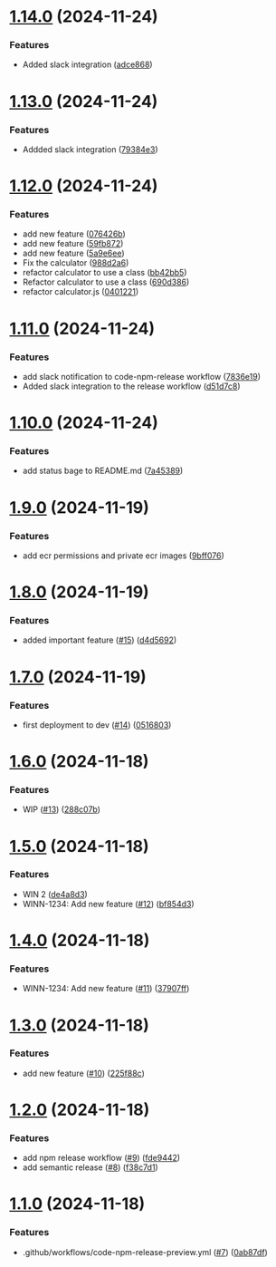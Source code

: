 # [1.14.0](https://github.com/yanchumak/neboaws/compare/1.13.0...1.14.0) (2024-11-24)


### Features

* Added slack integration ([adce868](https://github.com/yanchumak/neboaws/commit/adce8681ffbbb1a30c74a3fc141f03d164f35f05))

# [1.13.0](https://github.com/yanchumak/neboaws/compare/1.12.0...1.13.0) (2024-11-24)


### Features

* Addded slack integration ([79384e3](https://github.com/yanchumak/neboaws/commit/79384e3dd01c370d0c310a35fb33af24006a522a))

# [1.12.0](https://github.com/yanchumak/neboaws/compare/1.11.0...1.12.0) (2024-11-24)


### Features

* add new feature ([076426b](https://github.com/yanchumak/neboaws/commit/076426bce92e4a10138c26829bc6e40af00c5b30))
* add new feature ([59fb872](https://github.com/yanchumak/neboaws/commit/59fb872c1426fbb677027ba0f9d8e33c3dfd8a19))
* add new feature ([5a9e6ee](https://github.com/yanchumak/neboaws/commit/5a9e6ee7862f7146bbaad2d636e50549d8294c57))
* Fix the calculator ([988d2a6](https://github.com/yanchumak/neboaws/commit/988d2a6e56d59d7e7ff8a2f7fa0b89437b41dcf8))
* refactor calculator to use a class ([bb42bb5](https://github.com/yanchumak/neboaws/commit/bb42bb5ce57132b99a824565882878d85f70d86d))
* Refactor calculator to use a class ([690d386](https://github.com/yanchumak/neboaws/commit/690d38642c49f50955ca6e3193d02b8bc037963f))
* refactor calculator.js ([0401221](https://github.com/yanchumak/neboaws/commit/040122165143fa356251ff9184f6edcc8c58cb0f))

# [1.11.0](https://github.com/yanchumak/neboaws/compare/1.10.0...1.11.0) (2024-11-24)


### Features

* add slack notification to code-npm-release workflow ([7836e19](https://github.com/yanchumak/neboaws/commit/7836e19e2ee34ba8f2f3c4c610acf2c1ab94f46e))
* Added slack integration to the release workflow ([d51d7c8](https://github.com/yanchumak/neboaws/commit/d51d7c8e59bd90ca09e6f9da22abd4e846feafbb))

# [1.10.0](https://github.com/yanchumak/neboaws/compare/1.9.0...1.10.0) (2024-11-24)


### Features

* add status bage to README.md ([7a45389](https://github.com/yanchumak/neboaws/commit/7a4538941126d1e44cc7b317e9c2b5e28d6297be))

# [1.9.0](https://github.com/yanchumak/neboaws/compare/1.8.0...1.9.0) (2024-11-19)


### Features

* add ecr permissions and private ecr images ([9bff076](https://github.com/yanchumak/neboaws/commit/9bff0760b2375293668dd6fc29441ee471db088f))

# [1.8.0](https://github.com/yanchumak/neboaws/compare/1.7.0...1.8.0) (2024-11-19)


### Features

* added important feature ([#15](https://github.com/yanchumak/neboaws/issues/15)) ([d4d5692](https://github.com/yanchumak/neboaws/commit/d4d56924e80edd5fc242ace99963faf1cdceaf1b))

# [1.7.0](https://github.com/yanchumak/neboaws/compare/1.6.0...1.7.0) (2024-11-19)


### Features

* first deployment to dev ([#14](https://github.com/yanchumak/neboaws/issues/14)) ([0516803](https://github.com/yanchumak/neboaws/commit/05168037e357c57ed2a2e1c56bfc2916f0ece603))

# [1.6.0](https://github.com/yanchumak/neboaws/compare/1.5.0...1.6.0) (2024-11-18)


### Features

* WIP ([#13](https://github.com/yanchumak/neboaws/issues/13)) ([288c07b](https://github.com/yanchumak/neboaws/commit/288c07bc554d10db5cc611be041de5e9f3ceab46))

# [1.5.0](https://github.com/yanchumak/neboaws/compare/1.4.0...1.5.0) (2024-11-18)


### Features

* WIN 2 ([de4a8d3](https://github.com/yanchumak/neboaws/commit/de4a8d3da34cfe3a03a8f5c1f150de41d8d992c0))
* WINN-1234: Add new feature ([#12](https://github.com/yanchumak/neboaws/issues/12)) ([bf854d3](https://github.com/yanchumak/neboaws/commit/bf854d3936ae5b81285d9647d002da67180000be))

# [1.4.0](https://github.com/yanchumak/neboaws/compare/1.3.0...1.4.0) (2024-11-18)


### Features

* WINN-1234: Add new feature ([#11](https://github.com/yanchumak/neboaws/issues/11)) ([37907ff](https://github.com/yanchumak/neboaws/commit/37907ffaa6d90b4c4c2ced3ca64ba6c757373a0d))

# [1.3.0](https://github.com/yanchumak/neboaws/compare/1.2.0...1.3.0) (2024-11-18)


### Features

* add new feature ([#10](https://github.com/yanchumak/neboaws/issues/10)) ([225f88c](https://github.com/yanchumak/neboaws/commit/225f88cdef084b2f2689bfd1d1c5b11b549c41b9))

# [1.2.0](https://github.com/yanchumak/neboaws/compare/1.1.0...1.2.0) (2024-11-18)


### Features

* add npm release workflow ([#9](https://github.com/yanchumak/neboaws/issues/9)) ([fde9442](https://github.com/yanchumak/neboaws/commit/fde94425783c1aa9e4b3e741c9821a6ba68c7445))
* add semantic release ([#8](https://github.com/yanchumak/neboaws/issues/8)) ([f38c7d1](https://github.com/yanchumak/neboaws/commit/f38c7d140b68cbfaa4aac57100635079c2470b56))

# [1.1.0](https://github.com/yanchumak/neboaws/compare/v1.0.0...1.1.0) (2024-11-18)


### Features

*   .github/workflows/code-npm-release-preview.yml ([#7](https://github.com/yanchumak/neboaws/issues/7)) ([0ab87df](https://github.com/yanchumak/neboaws/commit/0ab87dfccccb91a58c5247baa28d6dda7a9ac6b6))
